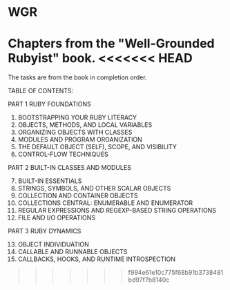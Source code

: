 # WGR

Chapters from the "Well-Grounded Rubyist" book.
<<<<<<< HEAD
=======

The tasks are from the book in completion order.

TABLE OF CONTENTS:

PART 1 RUBY FOUNDATIONS

1. BOOTSTRAPPING YOUR RUBY LITERACY
2. OBJECTS, METHODS, AND LOCAL VARIABLES
3. ORGANIZING OBJECTS WITH CLASSES
4. MODULES AND PROGRAM ORGANIZATION
5. THE DEFAULT OBJECT (SELF), SCOPE, AND VISIBILITY
6. CONTROL-FLOW TECHNIQUES

PART 2 BUILT-IN CLASSES AND MODULES

7. BUILT-IN ESSENTIALS
8. STRINGS, SYMBOLS, AND OTHER SCALAR OBJECTS
9. COLLECTION AND CONTAINER OBJECTS
10. COLLECTIONS CENTRAL: ENUMERABLE AND ENUMERATOR
11. REGULAR EXPRESSIONS AND REGEXP-BASED STRING OPERATIONS
12. FILE AND I/O OPERATIONS

PART 3 RUBY DYNAMICS

13. OBJECT INDIVIDUATION
14. CALLABLE AND RUNNABLE OBJECTS
15. CALLBACKS, HOOKS, AND RUNTIME INTROSPECTION
>>>>>>> f994e61e10c775f68b91b3738481bd97f7b8140c
